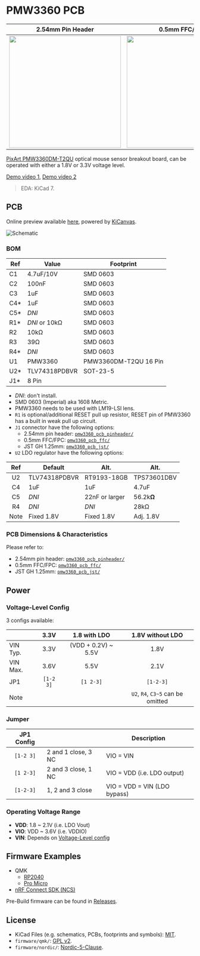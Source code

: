 # PMW3360 PCB

| 2.54mm Pin Header                                                                                     | 0.5mm FFC/FPC                                                                                         |
| ----------------------------------------------------------------------------------------------------- | ----------------------------------------------------------------------------------------------------- |
| <a href="https://i.imgur.com/dnOzjEC.jpg"><img src="https://i.imgur.com/dnOzjEC.jpg" width="300"></a> | <a href="https://i.imgur.com/n6hp9wy.jpg"><img src="https://i.imgur.com/n6hp9wy.jpg" width="300"></a> |

[PixArt PMW3360DM-T2QU](https://www.pixart.com/products-detail/10/PMW3360DM-T2QU) optical mouse sensor breakout board, can be operated with either a 1.8V or 3.3V voltage level.

[Demo video 1](https://youtu.be/orrze81mV_8?t=312), [Demo video 2](https://youtu.be/CSA7Ih7nAls?si=umx-Psb8-lRDeviu)

> EDA: KiCad 7.

## PCB

Online preview available [here](https://kicanvas.org/?github=https%3A%2F%2Fgithub.com%2Fsiderakb%2Fpmw3360-pcb%2Ftree%2Fmain%2Fpmw3360_pcb_pinheader), powered by [KiCanvas](https://github.com/theacodes/kicanvas).

![Schematic](https://i.imgur.com/PXqMESW.jpg)

### BOM

| Ref  | Value         | Footprint             |
| ---- | ------------- | --------------------- |
| C1   | 4.7uF/10V     | SMD 0603              |
| C2   | 100nF         | SMD 0603              |
| C3   | 1uF           | SMD 0603              |
| C4\* | 1uF           | SMD 0603              |
| C5\* | *DNI*         | SMD 0603              |
| R1\* | *DNI* or 10kΩ | SMD 0603              |
| R2   | 10kΩ          | SMD 0603              |
| R3   | 39Ω           | SMD 0603              |
| R4\* | *DNI*         | SMD 0603              |
| U1   | PMW3360       | PMW3360DM-T2QU 16 Pin |
| U2\* | TLV74318PDBVR | SOT-23-5              |
| J1\* | 8 Pin         |                       |

- *DNI*: don't install.
- SMD 0603 (Imperial) aka 1608 Metric.
- PMW3360 needs to be used with LM19-LSI lens.
- `R1` is optional/additional RESET pull up resistor, RESET pin of PMW3360 has a built in weak pull up circuit.
- `J1` connector have the following options:
    - 2.54mm pin header: [`pmw3360_pcb_pinheader/`](/pmw3360_pcb_pinheader/)
    - 0.5mm FFC/FPC: [`pmw3360_pcb_ffc/`](/pmw3360_pcb_ffc/)
    - JST GH 1.25mm: [`pmw3360_pcb_jst/`](/pmw3360_pcb_jst/)
- `U2` LDO regulator have the following options:

|  Ref  | Default       | Alt.           | Alt.        |
| :---: | ------------- | -------------- | ----------- |
|  U2   | TLV74318PDBVR | RT9193-18GB    | TPS73601DBV |
|  C4   | 1uF           | 1uF            | 4.7uF       |
|  C5   | *DNI*         | 22nF or larger | 56.2k**Ω**  |
|  R4   | *DNI*         | *DNI*          | 28kΩ        |
| Note  | Fixed 1.8V    | Fixed 1.8V     | Adj. 1.8V   |

### PCB Dimensions & Characteristics

Please refer to:
- 2.54mm pin header: [`pmw3360_pcb_pinheader/`](/pmw3360_pcb_pinheader/)
- 0.5mm FFC/FPC: [`pmw3360_pcb_ffc/`](/pmw3360_pcb_ffc/)
- JST GH 1.25mm: [`pmw3360_pcb_jst/`](/pmw3360_pcb_jst/)

## Power

### Voltage-Level Config

3 configs available:

|          |   3.3V    |    1.8 with LDO     |         1.8V without LDO          |
| -------- | :-------: | :-----------------: | :-------------------------------: |
| VIN Typ. |   3.3V    | (VDD + 0.2V) ~ 5.5V |               1.8V                |
| VIN Max. |   3.6V    |        5.5V         |               2.1V                |
| JP1      | `[1-2 3]` |      `[1 2-3]`      |             `[1-2-3]`             |
| Note     |           |                     | `U2`, `R4`, `C3~5` can be omitted |

### Jumper

| JP1 Config |                     | Description                  |
| :--------: | ------------------- | ---------------------------- |
| `[1-2 3]`  | 2 and 1 close, 3 NC | VIO = VIN                    |
| `[1 2-3]`  | 2 and 3 close, 1 NC | VIO = VDD (i.e. LDO output)  |
| `[1-2-3]`  | 1, 2 and 3 close    | VIO = VDD = VIN (LDO bypass) |

### Operating Voltage Range

- **VDD**: 1.8 ~ 2.1V (i.e. LDO Vout)
- **VIO**: VDD ~ 3.6V (i.e. VDDIO)
- **VIN**: Depends on [Voltage-Level config](#voltage-level-config)

## Firmware Examples

- QMK
    - [RP2040](/firmware/qmk/pmw3360_rp2040/)
    - [Pro Micro](/firmware/qmk/pmw3360_promicro/)
- [nRF Connect SDK (NCS)](/firmware/nordic/)

Pre-Build firmware can be found in [Releases](https://github.com/siderakb/pmw3360-pcb/releases/tag/fw_v0.1.0).

## License

- KiCad Files (e.g. schematics, PCBs, footprints and symbols): [MIT](/LICENSE).
- `firmware/qmk/`: [GPL v2](/LICENSE_QMK).
- `firmware/nordic/`: [Nordic-5-Clause](/LICENSE_Nordic).
